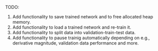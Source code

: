 TODO:

1. Add functionality to save trained network and to free allocated heap memory.
2. Add functionality to load a trained network and re-train it.
3. Add functionality to split data into validation-train-test data.
4. Add functionality to pause trainig automatically depending on e.g., derivative magnitude, validation data performance and more.
